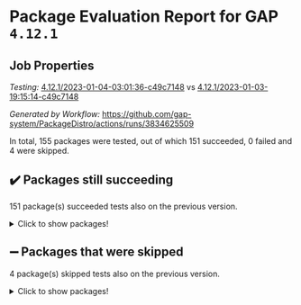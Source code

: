# Package Evaluation Report for GAP `4.12.1`

## Job Properties

*Testing:* [4.12.1/2023-01-04-03:01:36-c49c7148](https://github.com/gap-system/PackageDistro/blob/data/reports/4.12.1/2023-01-04-03:01:36-c49c7148) vs [4.12.1/2023-01-03-19:15:14-c49c7148](https://github.com/gap-system/PackageDistro/blob/data/reports/4.12.1/2023-01-03-19:15:14-c49c7148)

*Generated by Workflow:* https://github.com/gap-system/PackageDistro/actions/runs/3834625509

In total, 155 packages were tested, out of which 151 succeeded, 0 failed and 4 were skipped.

## :heavy_check_mark: Packages still succeeding

151 package(s) succeeded tests also on the previous version.
<details><summary>Click to show packages!</summary>

- 4ti2interface 2022.09-01 [(success)](https://github.com/gap-system/PackageDistro/actions/runs/3834625509/jobs/6527350514)
- ace 5.6.2 [(success)](https://github.com/gap-system/PackageDistro/actions/runs/3834625509/jobs/6527350595)
- aclib 1.3.2 [(success)](https://github.com/gap-system/PackageDistro/actions/runs/3834625509/jobs/6527350647)
- agt 0.3.1 [(success)](https://github.com/gap-system/PackageDistro/actions/runs/3834625509/jobs/6527350716)
- alnuth 3.2.1 [(success)](https://github.com/gap-system/PackageDistro/actions/runs/3834625509/jobs/6527350798)
- anupq 3.2.6 [(success)](https://github.com/gap-system/PackageDistro/actions/runs/3834625509/jobs/6527350864)
- atlasrep 2.1.6 [(success)](https://github.com/gap-system/PackageDistro/actions/runs/3834625509/jobs/6527350958)
- autodoc 2022.10.20 [(success)](https://github.com/gap-system/PackageDistro/actions/runs/3834625509/jobs/6527351046)
- automata 1.15 [(success)](https://github.com/gap-system/PackageDistro/actions/runs/3834625509/jobs/6527351122)
- automgrp 1.3.2 [(success)](https://github.com/gap-system/PackageDistro/actions/runs/3834625509/jobs/6527351210)
- autpgrp 1.11 [(success)](https://github.com/gap-system/PackageDistro/actions/runs/3834625509/jobs/6527351298)
- cap 2022.12-15 [(success)](https://github.com/gap-system/PackageDistro/actions/runs/3834625509/jobs/6527351383)
- caratinterface 2.3.4 [(success)](https://github.com/gap-system/PackageDistro/actions/runs/3834625509/jobs/6527351442)
- cddinterface 2022.11.01 [(success)](https://github.com/gap-system/PackageDistro/actions/runs/3834625509/jobs/6527351527)
- circle 1.6.5 [(success)](https://github.com/gap-system/PackageDistro/actions/runs/3834625509/jobs/6527351599)
- classicpres 1.22 [(success)](https://github.com/gap-system/PackageDistro/actions/runs/3834625509/jobs/6527351684)
- cohomolo 1.6.11 [(success)](https://github.com/gap-system/PackageDistro/actions/runs/3834625509/jobs/6527351748)
- congruence 1.2.4 [(success)](https://github.com/gap-system/PackageDistro/actions/runs/3834625509/jobs/6527351800)
- corelg 1.56 [(success)](https://github.com/gap-system/PackageDistro/actions/runs/3834625509/jobs/6527351861)
- crime 1.6 [(success)](https://github.com/gap-system/PackageDistro/actions/runs/3834625509/jobs/6527351909)
- crisp 1.4.6 [(success)](https://github.com/gap-system/PackageDistro/actions/runs/3834625509/jobs/6527351979)
- crypting 0.10.4 [(success)](https://github.com/gap-system/PackageDistro/actions/runs/3834625509/jobs/6527352038)
- cryst 4.1.25 [(success)](https://github.com/gap-system/PackageDistro/actions/runs/3834625509/jobs/6527352107)
- crystcat 1.1.10 [(success)](https://github.com/gap-system/PackageDistro/actions/runs/3834625509/jobs/6527352168)
- ctbllib 1.3.4 [(success)](https://github.com/gap-system/PackageDistro/actions/runs/3834625509/jobs/6527352258)
- cubefree 1.19 [(success)](https://github.com/gap-system/PackageDistro/actions/runs/3834625509/jobs/6527352357)
- curlinterface 2.3.1 [(success)](https://github.com/gap-system/PackageDistro/actions/runs/3834625509/jobs/6527352429)
- cvec 2.7.6 [(success)](https://github.com/gap-system/PackageDistro/actions/runs/3834625509/jobs/6527352488)
- datastructures 0.3.0 [(success)](https://github.com/gap-system/PackageDistro/actions/runs/3834625509/jobs/6527352573)
- deepthought 1.0.6 [(success)](https://github.com/gap-system/PackageDistro/actions/runs/3834625509/jobs/6527352641)
- design 1.7 [(success)](https://github.com/gap-system/PackageDistro/actions/runs/3834625509/jobs/6527352707)
- difsets 2.3.1 [(success)](https://github.com/gap-system/PackageDistro/actions/runs/3834625509/jobs/6527352768)
- digraphs 1.6.1 [(success)](https://github.com/gap-system/PackageDistro/actions/runs/3834625509/jobs/6527352837)
- edim 1.3.6 [(success)](https://github.com/gap-system/PackageDistro/actions/runs/3834625509/jobs/6527352896)
- example 4.3.3 [(success)](https://github.com/gap-system/PackageDistro/actions/runs/3834625509/jobs/6527352965)
- examplesforhomalg 2022.11-01 [(success)](https://github.com/gap-system/PackageDistro/actions/runs/3834625509/jobs/6527353027)
- factint 1.6.3 [(success)](https://github.com/gap-system/PackageDistro/actions/runs/3834625509/jobs/6527353088)
- ferret 1.0.9 [(success)](https://github.com/gap-system/PackageDistro/actions/runs/3834625509/jobs/6527354681)
- fga 1.4.0 [(success)](https://github.com/gap-system/PackageDistro/actions/runs/3834625509/jobs/6527354750)
- fining 1.5.4 [(success)](https://github.com/gap-system/PackageDistro/actions/runs/3834625509/jobs/6527354813)
- float 1.0.3 [(success)](https://github.com/gap-system/PackageDistro/actions/runs/3834625509/jobs/6527354869)
- format 1.4.3 [(success)](https://github.com/gap-system/PackageDistro/actions/runs/3834625509/jobs/6527354921)
- forms 1.2.9 [(success)](https://github.com/gap-system/PackageDistro/actions/runs/3834625509/jobs/6527354976)
- fplsa 1.2.6 [(success)](https://github.com/gap-system/PackageDistro/actions/runs/3834625509/jobs/6527355032)
- fr 2.4.12 [(success)](https://github.com/gap-system/PackageDistro/actions/runs/3834625509/jobs/6527355081)
- francy 1.2.5 [(success)](https://github.com/gap-system/PackageDistro/actions/runs/3834625509/jobs/6527355142)
- fwtree 1.3 [(success)](https://github.com/gap-system/PackageDistro/actions/runs/3834625509/jobs/6527355215)
- gapdoc 1.6.6 [(success)](https://github.com/gap-system/PackageDistro/actions/runs/3834625509/jobs/6527355268)
- gauss 2022.12-01 [(success)](https://github.com/gap-system/PackageDistro/actions/runs/3834625509/jobs/6527355318)
- gaussforhomalg 2022.08-03 [(success)](https://github.com/gap-system/PackageDistro/actions/runs/3834625509/jobs/6527355362)
- gbnp 1.0.5 [(success)](https://github.com/gap-system/PackageDistro/actions/runs/3834625509/jobs/6527356881)
- generalizedmorphismsforcap 2022.12-01 [(success)](https://github.com/gap-system/PackageDistro/actions/runs/3834625509/jobs/6527356965)
- genss 1.6.8 [(success)](https://github.com/gap-system/PackageDistro/actions/runs/3834625509/jobs/6527357032)
- gradedmodules 2022.09-02 [(success)](https://github.com/gap-system/PackageDistro/actions/runs/3834625509/jobs/6527357103)
- gradedringforhomalg 2022.11-01 [(success)](https://github.com/gap-system/PackageDistro/actions/runs/3834625509/jobs/6527357178)
- grape 4.9.0 [(success)](https://github.com/gap-system/PackageDistro/actions/runs/3834625509/jobs/6527357249)
- groupoids 1.71 [(success)](https://github.com/gap-system/PackageDistro/actions/runs/3834625509/jobs/6527357345)
- grpconst 2.6.3 [(success)](https://github.com/gap-system/PackageDistro/actions/runs/3834625509/jobs/6527357416)
- guarana 0.96.3 [(success)](https://github.com/gap-system/PackageDistro/actions/runs/3834625509/jobs/6527357476)
- guava 3.18 [(success)](https://github.com/gap-system/PackageDistro/actions/runs/3834625509/jobs/6527357546)
- hap 1.48 [(success)](https://github.com/gap-system/PackageDistro/actions/runs/3834625509/jobs/6527357590)
- hapcryst 0.1.15 [(success)](https://github.com/gap-system/PackageDistro/actions/runs/3834625509/jobs/6527357650)
- hecke 1.5.3 [(success)](https://github.com/gap-system/PackageDistro/actions/runs/3834625509/jobs/6527357704)
- help 3.5 [(success)](https://github.com/gap-system/PackageDistro/actions/runs/3834625509/jobs/6527357748)
- homalg 2022.12-02 [(success)](https://github.com/gap-system/PackageDistro/actions/runs/3834625509/jobs/6527357792)
- homalgtocas 2022.11-02 [(success)](https://github.com/gap-system/PackageDistro/actions/runs/3834625509/jobs/6527357840)
- idrel 2.44 [(success)](https://github.com/gap-system/PackageDistro/actions/runs/3834625509/jobs/6527357892)
- images 1.3.1 [(success)](https://github.com/gap-system/PackageDistro/actions/runs/3834625509/jobs/6527357947)
- intpic 0.3.0 [(success)](https://github.com/gap-system/PackageDistro/actions/runs/3834625509/jobs/6527357988)
- io 4.8.0 [(success)](https://github.com/gap-system/PackageDistro/actions/runs/3834625509/jobs/6527358030)
- io_forhomalg 2022.11-01 [(success)](https://github.com/gap-system/PackageDistro/actions/runs/3834625509/jobs/6527358083)
- irredsol 1.4.4 [(success)](https://github.com/gap-system/PackageDistro/actions/runs/3834625509/jobs/6527358147)
- json 2.1.1 [(success)](https://github.com/gap-system/PackageDistro/actions/runs/3834625509/jobs/6527358191)
- jupyterkernel 1.4.1 [(success)](https://github.com/gap-system/PackageDistro/actions/runs/3834625509/jobs/6527358256)
- jupyterviz 1.5.6 [(success)](https://github.com/gap-system/PackageDistro/actions/runs/3834625509/jobs/6527358319)
- kan 1.34 [(success)](https://github.com/gap-system/PackageDistro/actions/runs/3834625509/jobs/6527358385)
- kbmag 1.5.11 [(success)](https://github.com/gap-system/PackageDistro/actions/runs/3834625509/jobs/6527358463)
- laguna 3.9.5 [(success)](https://github.com/gap-system/PackageDistro/actions/runs/3834625509/jobs/6527358554)
- liealgdb 2.2.1 [(success)](https://github.com/gap-system/PackageDistro/actions/runs/3834625509/jobs/6527358630)
- liepring 2.8 [(success)](https://github.com/gap-system/PackageDistro/actions/runs/3834625509/jobs/6527358690)
- liering 2.4.2 [(success)](https://github.com/gap-system/PackageDistro/actions/runs/3834625509/jobs/6527358745)
- linearalgebraforcap 2022.12-04 [(success)](https://github.com/gap-system/PackageDistro/actions/runs/3834625509/jobs/6527358801)
- localizeringforhomalg 2022.11-01 [(success)](https://github.com/gap-system/PackageDistro/actions/runs/3834625509/jobs/6527358877)
- loops 3.4.3 [(success)](https://github.com/gap-system/PackageDistro/actions/runs/3834625509/jobs/6527358956)
- lpres 1.0.3 [(success)](https://github.com/gap-system/PackageDistro/actions/runs/3834625509/jobs/6527359038)
- majoranaalgebras 1.5.1 [(success)](https://github.com/gap-system/PackageDistro/actions/runs/3834625509/jobs/6527359114)
- mapclass 1.4.6 [(success)](https://github.com/gap-system/PackageDistro/actions/runs/3834625509/jobs/6527359183)
- matgrp 0.70 [(success)](https://github.com/gap-system/PackageDistro/actions/runs/3834625509/jobs/6527359240)
- matricesforhomalg 2022.12-01 [(success)](https://github.com/gap-system/PackageDistro/actions/runs/3834625509/jobs/6527359323)
- modisom 2.5.3 [(success)](https://github.com/gap-system/PackageDistro/actions/runs/3834625509/jobs/6527359400)
- modulepresentationsforcap 2022.12-01 [(success)](https://github.com/gap-system/PackageDistro/actions/runs/3834625509/jobs/6527359510)
- modules 2022.11-01 [(success)](https://github.com/gap-system/PackageDistro/actions/runs/3834625509/jobs/6527359571)
- monoidalcategories 2022.12-01 [(success)](https://github.com/gap-system/PackageDistro/actions/runs/3834625509/jobs/6527359641)
- nconvex 2022.09-01 [(success)](https://github.com/gap-system/PackageDistro/actions/runs/3834625509/jobs/6527359701)
- nilmat 1.4.2 [(success)](https://github.com/gap-system/PackageDistro/actions/runs/3834625509/jobs/6527359764)
- nock 1.5 [(success)](https://github.com/gap-system/PackageDistro/actions/runs/3834625509/jobs/6527359826)
- normalizinterface 1.3.5 [(success)](https://github.com/gap-system/PackageDistro/actions/runs/3834625509/jobs/6527359903)
- nq 2.5.9 [(success)](https://github.com/gap-system/PackageDistro/actions/runs/3834625509/jobs/6527359968)
- numericalsgps 1.3.1 [(success)](https://github.com/gap-system/PackageDistro/actions/runs/3834625509/jobs/6527360015)
- openmath 11.5.2 [(success)](https://github.com/gap-system/PackageDistro/actions/runs/3834625509/jobs/6527360062)
- orb 4.9.0 [(success)](https://github.com/gap-system/PackageDistro/actions/runs/3834625509/jobs/6527360113)
- packagemanager 1.3.2 [(success)](https://github.com/gap-system/PackageDistro/actions/runs/3834625509/jobs/6527360182)
- patternclass 2.4.3 [(success)](https://github.com/gap-system/PackageDistro/actions/runs/3834625509/jobs/6527360241)
- permut 2.0.4 [(success)](https://github.com/gap-system/PackageDistro/actions/runs/3834625509/jobs/6527360304)
- polenta 1.3.10 [(success)](https://github.com/gap-system/PackageDistro/actions/runs/3834625509/jobs/6527360364)
- polymaking 0.8.6 [(success)](https://github.com/gap-system/PackageDistro/actions/runs/3834625509/jobs/6527360424)
- primgrp 3.4.3 [(success)](https://github.com/gap-system/PackageDistro/actions/runs/3834625509/jobs/6527360496)
- profiling 2.5.2 [(success)](https://github.com/gap-system/PackageDistro/actions/runs/3834625509/jobs/6527360552)
- qpa 1.34 [(success)](https://github.com/gap-system/PackageDistro/actions/runs/3834625509/jobs/6527360618)
- quagroup 1.8.3 [(success)](https://github.com/gap-system/PackageDistro/actions/runs/3834625509/jobs/6527360684)
- radiroot 2.9 [(success)](https://github.com/gap-system/PackageDistro/actions/runs/3834625509/jobs/6527360741)
- rcwa 4.7.1 [(success)](https://github.com/gap-system/PackageDistro/actions/runs/3834625509/jobs/6527360783)
- rds 1.8 [(success)](https://github.com/gap-system/PackageDistro/actions/runs/3834625509/jobs/6527360829)
- recog 1.4.2 [(success)](https://github.com/gap-system/PackageDistro/actions/runs/3834625509/jobs/6527360897)
- repndecomp 1.3.0 [(success)](https://github.com/gap-system/PackageDistro/actions/runs/3834625509/jobs/6527360967)
- repsn 3.1.0 [(success)](https://github.com/gap-system/PackageDistro/actions/runs/3834625509/jobs/6527361013)
- resclasses 4.7.3 [(success)](https://github.com/gap-system/PackageDistro/actions/runs/3834625509/jobs/6527361058)
- ringsforhomalg 2022.11-01 [(success)](https://github.com/gap-system/PackageDistro/actions/runs/3834625509/jobs/6527361108)
- sco 2022.09-01 [(success)](https://github.com/gap-system/PackageDistro/actions/runs/3834625509/jobs/6527361173)
- scscp 2.4.0 [(success)](https://github.com/gap-system/PackageDistro/actions/runs/3834625509/jobs/6527361223)
- semigroups 5.2.0 [(success)](https://github.com/gap-system/PackageDistro/actions/runs/3834625509/jobs/6527361288)
- sglppow 2.3 [(success)](https://github.com/gap-system/PackageDistro/actions/runs/3834625509/jobs/6527361362)
- sgpviz 0.999.5 [(success)](https://github.com/gap-system/PackageDistro/actions/runs/3834625509/jobs/6527361434)
- simpcomp 2.1.14 [(success)](https://github.com/gap-system/PackageDistro/actions/runs/3834625509/jobs/6527361515)
- singular 2022.09.23 [(success)](https://github.com/gap-system/PackageDistro/actions/runs/3834625509/jobs/6527361578)
- sl2reps 1.1 [(success)](https://github.com/gap-system/PackageDistro/actions/runs/3834625509/jobs/6527361671)
- sla 1.5.3 [(success)](https://github.com/gap-system/PackageDistro/actions/runs/3834625509/jobs/6527361752)
- smallgrp 1.5.1 [(success)](https://github.com/gap-system/PackageDistro/actions/runs/3834625509/jobs/6527361820)
- smallsemi 0.6.13 [(success)](https://github.com/gap-system/PackageDistro/actions/runs/3834625509/jobs/6527361876)
- sonata 2.9.6 [(success)](https://github.com/gap-system/PackageDistro/actions/runs/3834625509/jobs/6527361935)
- sophus 1.27 [(success)](https://github.com/gap-system/PackageDistro/actions/runs/3834625509/jobs/6527362001)
- spinsym 1.5.2 [(success)](https://github.com/gap-system/PackageDistro/actions/runs/3834625509/jobs/6527362073)
- standardff 0.9.4 [(success)](https://github.com/gap-system/PackageDistro/actions/runs/3834625509/jobs/6527362145)
- symbcompcc 1.3.2 [(success)](https://github.com/gap-system/PackageDistro/actions/runs/3834625509/jobs/6527362220)
- thelma 1.3 [(success)](https://github.com/gap-system/PackageDistro/actions/runs/3834625509/jobs/6527362305)
- tomlib 1.2.9 [(success)](https://github.com/gap-system/PackageDistro/actions/runs/3834625509/jobs/6527362383)
- toolsforhomalg 2022.12-01 [(success)](https://github.com/gap-system/PackageDistro/actions/runs/3834625509/jobs/6527362451)
- toric 1.9.5 [(success)](https://github.com/gap-system/PackageDistro/actions/runs/3834625509/jobs/6527362542)
- toricvarieties 2022.07.13 [(success)](https://github.com/gap-system/PackageDistro/actions/runs/3834625509/jobs/6527362632)
- transgrp 3.6.3 [(success)](https://github.com/gap-system/PackageDistro/actions/runs/3834625509/jobs/6527362692)
- ugaly 4.0.3 [(success)](https://github.com/gap-system/PackageDistro/actions/runs/3834625509/jobs/6527362759)
- unipot 1.5 [(success)](https://github.com/gap-system/PackageDistro/actions/runs/3834625509/jobs/6527362824)
- unitlib 4.1.0 [(success)](https://github.com/gap-system/PackageDistro/actions/runs/3834625509/jobs/6527362891)
- utils 0.81 [(success)](https://github.com/gap-system/PackageDistro/actions/runs/3834625509/jobs/6527362970)
- uuid 0.7 [(success)](https://github.com/gap-system/PackageDistro/actions/runs/3834625509/jobs/6527363042)
- walrus 0.9991 [(success)](https://github.com/gap-system/PackageDistro/actions/runs/3834625509/jobs/6527363098)
- wedderga 4.10.2 [(success)](https://github.com/gap-system/PackageDistro/actions/runs/3834625509/jobs/6527363152)
- xmod 2.88 [(success)](https://github.com/gap-system/PackageDistro/actions/runs/3834625509/jobs/6527363205)
- xmodalg 1.23 [(success)](https://github.com/gap-system/PackageDistro/actions/runs/3834625509/jobs/6527363268)
- yangbaxter 0.10.2 [(success)](https://github.com/gap-system/PackageDistro/actions/runs/3834625509/jobs/6527363330)
- zeromqinterface 0.14 [(success)](https://github.com/gap-system/PackageDistro/actions/runs/3834625509/jobs/6527363395)
</details>

## :heavy_minus_sign: Packages that were skipped

4 package(s) skipped tests also on the previous version.
<details><summary>Click to show packages!</summary>

- browse 1.8.19 [(skipped)](https://github.com/gap-system/PackageDistro/actions/runs/3834625509/jobs/6527183166)
- itc 1.5.1 [(skipped)](https://github.com/gap-system/PackageDistro/actions/runs/3834625509/jobs/6527183166)
- polycyclic 2.16 [(skipped)](https://github.com/gap-system/PackageDistro/actions/runs/3834625509/jobs/6527183166)
- xgap 4.31 [(skipped)](https://github.com/gap-system/PackageDistro/actions/runs/3834625509/jobs/6527183166)
</details>

